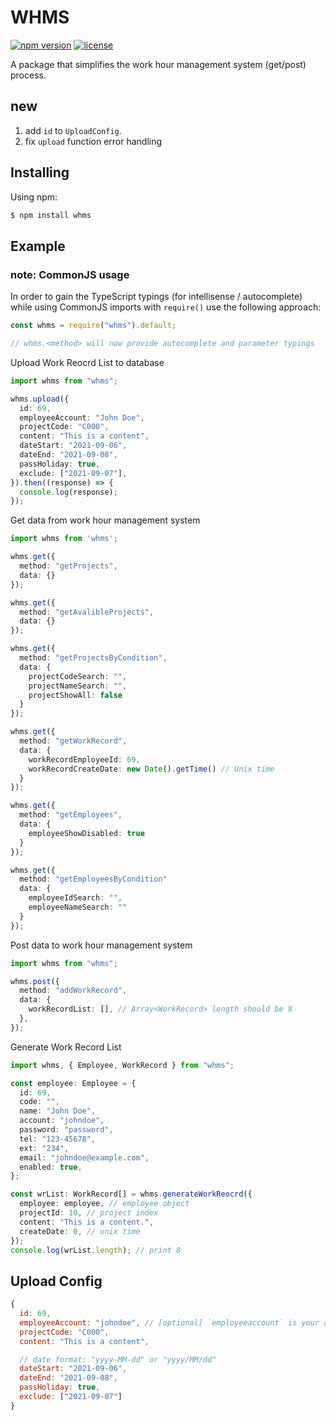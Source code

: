 # WHMS

[![npm version](https://img.shields.io/npm/v/whms.svg?style=flat-square)](https://www.npmjs.org/package/whms)
[![license](https://img.shields.io/github/license/benny123tw/whms)](https://github.com/benny123tw/whms/blob/master/LICENSE)

A package that simplifies the work hour management system (get/post) process.

## new

1. add `id` to `UploadConfig`.
2. fix `upload` function error handling

## Installing

Using npm:

```bash
$ npm install whms
```

## Example

### note: CommonJS usage

In order to gain the TypeScript typings (for intellisense / autocomplete) while using CommonJS imports with `require()` use the following approach:

```js
const whms = require("whms").default;

// whms.<method> will now provide autocomplete and parameter typings
```

Upload Work Reocrd List to database

```ts
import whms from "whms";

whms.upload({
  id: 69,
  employeeAccount: "John Doe",
  projectCode: "C000",
  content: "This is a content",
  dateStart: "2021-09-06",
  dateEnd: "2021-09-08",
  passHoliday: true,
  exclude: ["2021-09-07"],
}).then((response) => {
  console.log(response);
});
```

Get data from work hour management system

```ts
import whms from 'whms';

whms.get({
  method: "getProjects",
  data: {}
});

whms.get({
  method: "getAvalibleProjects",
  data: {}
});

whms.get({
  method: "getProjectsByCondition",
  data: {
    projectCodeSearch: "",
    projectNameSearch: "",
    projectShowAll: false
  }
});

whms.get({
  method: "getWorkRecord",
  data: {
    workRecordEmployeeId: 69,
    workRecordCreateDate: new Date().getTime() // Unix time
  }
});

whms.get({
  method: "getEmployees",
  data: {
    employeeShowDisabled: true
  }
});

whms.get({
  method: "getEmployeesByCondition"
  data: {
    employeeIdSearch: "",
    employeeNameSearch: ""
  }
});

```

Post data to work hour management system

```ts
import whms from "whms";

whms.post({
  method: "addWorkRecord",
  data: {
    workRecordList: [], // Array<WorkRecord> length should be 8
  },
});
```

Generate Work Record List

```ts
import whms, { Employee, WorkRecord } from "whms";

const employee: Employee = {
  id: 69,
  code: "",
  name: "John Doe",
  account: "johndoe",
  password: "password",
  tel: "123-45678",
  ext: "234",
  email: "johndoe@example.com",
  enabled: true,
};

const wrList: WorkRecord[] = whms.generateWorkReocrd({
  employee: employee, // employee object
  projectId: 10, // project index
  content: "This is a content.",
  createDate: 0, // unix time
});
console.log(wrList.length); // print 8
```

## Upload Config

```js
{
  id: 69,
  employeeAccount: "johndoe", // [optional] `employeeaccount` is your account not usernmae
  projectCode: "C000",
  content: "This is a content",

  // date format: "yyyy-MM-dd" or "yyyy/MM/dd"
  dateStart: "2021-09-06",
  dateEnd: "2021-09-08",
  passHoliday: true,
  exclude: ["2021-09-07"]
}
```
